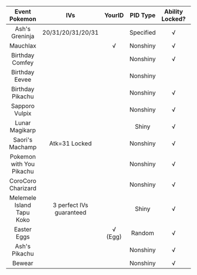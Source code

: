 |       Event Pokemon       |           IVs            | YourID  | PID Type  | Ability Locked? | Nature Locked? | Gender Locked? |
| :-----------------------: | :----------------------: | :-----: | :-------: | :-------------: | :------------: | :------------: |
|      Ash's Greninja       |    20/31/20/31/20/31     |         | Specified |        √        |                |       √        |
|         Mauchlax          |                          |    √    | Nonshiny  |        √        |                |                |
|      Birthday Comfey      |                          |         | Nonshiny  |        √        |       √        |                |
|      Birthday Eevee       |                          |         | Nonshiny  |                 |       √        |                |
|     Birthday Pikachu      |                          |         | Nonshiny  |        √        |       √        |                |
|      Sapporo Vulpix       |                          |         | Nonshiny  |        √        |                |                |
|      Lunar Magikarp       |                          |         |   Shiny   |        √        |                |                |
|      Saori's Machamp      |      Atk=31 Locked       |         | Nonshiny  |        √        |       √        |       √        |
| Pokemon with You Pikachu  |                          |         | Nonshiny  |        √        |                |                |
|    CoroCoro Charizard     |                          |         | Nonshiny  |        √        |       √        |       √        |
| Melemele Island Tapu Koko | 3 perfect IVs guaranteed |         |   Shiny   |        √        |       √        |       √        |
|        Easter Eggs        |                          | √ (Egg) |  Random   |        √        |                |                |
|       Ash's Pikachu       |                          |         | Nonshiny  |        √        |       √        |       √        |
|          Bewear           |                          |         | Nonshiny  |        √        |                |       √        |

